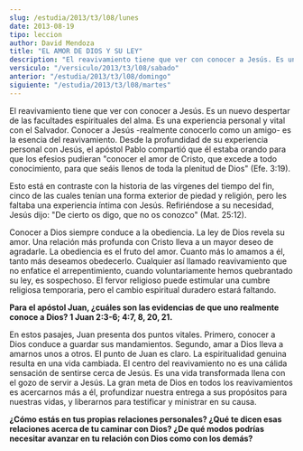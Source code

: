 ```yaml
---
slug: /estudia/2013/t3/l08/lunes
date: 2013-08-19
tipo: leccion
author: David Mendoza
title: "EL AMOR DE DIOS Y SU LEY"
description: "El reavivamiento tiene que ver con conocer a Jesús. Es un nuevo despertar de las facultades espirituales del alma. Es una experiencia personal y vital con el Salvador. Conocer a Jesús -realmente conocerlo como un amigo- es la esencia del reavivamiento."
versiculo: "/versiculo/2013/t3/l08/sabado"
anterior: "/estudia/2013/t3/l08/domingo"
siguiente: "/estudia/2013/t3/l08/martes"
---
```


El reavivamiento tiene que ver con conocer a Jesús. Es un nuevo despertar de las facultades espirituales del alma. Es una experiencia personal y vital con el Salvador. Conocer a Jesús -realmente conocerlo como un amigo- es la esencia del reavivamiento. Desde la profundidad de su experiencia personal con Jesús, el apóstol Pablo compartió que él estaba orando para que los efesios pudieran "conocer el amor de Cristo, que excede a todo conocimiento, para que seáis llenos de toda la plenitud de Dios" (Efe. 3:19).

Esto está en contraste con la historia de las vírgenes del tiempo del fin, cinco de las cuales tenían una forma exterior de piedad y religión, pero les faltaba una experiencia íntima con Jesús. Refiriéndose a su necesidad, Jesús dijo: "De cierto os digo, que no os conozco" (Mat. 25:12).

Conocer a Dios siempre conduce a la obediencia. La ley de Dios revela su amor. Una relación más profunda con Cristo lleva a un mayor deseo de agra­darle. La obediencia es el fruto del amor. Cuanto más lo amamos a él, tanto más deseamos obedecerlo. Cualquier así llamado reavivamiento que no enfatice el arrepentimiento, cuando voluntariamente hemos quebrantado su ley, es sospe­choso. El fervor religioso puede estimular una cumbre religiosa temporaria, pero el cambio espiritual duradero estará faltando.

**Para el apóstol Juan, ¿cuáles son las evidencias de que uno realmente conoce a Dios? 1 Juan 2:3-6; 4:7, 8, 20, 21.**

En estos pasajes, Juan presenta dos puntos vitales. Primero, conocer a Dios conduce a guardar sus mandamientos. Segundo, amar a Dios lleva a amarnos unos a otros. El punto de Juan es claro. La espiritualidad genuina resulta en una vida cambiada. El centro del reavivamiento no es una cálida sensación de sentirse cerca de Jesús. Es una vida transformada llena con el gozo de servir a Jesús. La gran meta de Dios en todos los reavivamientos es acercarnos más a él, profundizar nuestra entrega a sus propósitos para nuestras vidas, y liberarnos para testificar y ministrar en su causa.

**¿Cómo estás en tus propias relaciones personales? ¿Qué te dicen esas relaciones acerca de tu caminar con Dios? ¿De qué modos podrías necesitar avanzar en tu relación con Dios como con los demás?**
